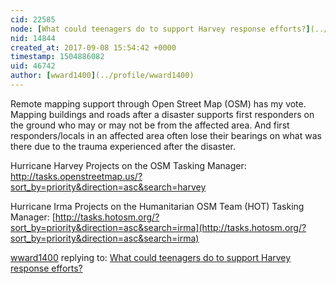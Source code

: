 ```yaml
---
cid: 22585
node: [What could teenagers do to support Harvey response efforts?](../notes/warren/09-07-2017/what-could-teenagers-do-to-support-harvey-response-efforts)
nid: 14844
created_at: 2017-09-08 15:54:42 +0000
timestamp: 1504886082
uid: 46742
author: [wward1400](../profile/wward1400)
---
```


Remote mapping support through Open Street Map (OSM) has my vote. Mapping buildings and roads after a disaster supports first responders on the ground who may or may not be from the affected area. And first responders/locals in an affected area often lose their bearings on what was there due to the trauma experienced after the disaster.

Hurricane Harvey Projects on the OSM Tasking Manager: [http://tasks.openstreetmap.us/?sort_by=priority&direction=asc&search=harvey
](http://tasks.openstreetmap.us/?sort_by=priority&direction=asc&search=harvey)

Hurricane Irma Projects on the Humanitarian OSM Team (HOT) Tasking Manager: [http://tasks.hotosm.org/?sort_by=priority&direction=asc&search=irma](http://tasks.hotosm.org/?sort_by=priority&direction=asc&search=irma)


[wward1400](../profile/wward1400) replying to: [What could teenagers do to support Harvey response efforts?](../notes/warren/09-07-2017/what-could-teenagers-do-to-support-harvey-response-efforts)

